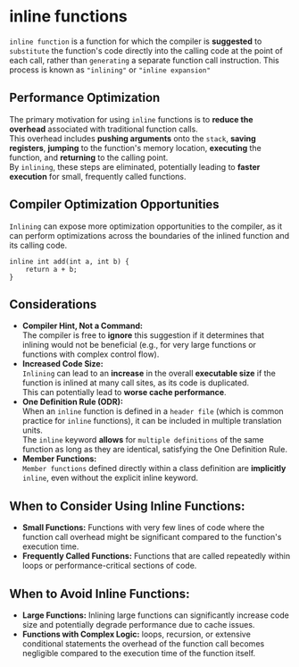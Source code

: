 inline functions
==================
  
`inline function` is a function for which the compiler is **suggested** to `substitute` the function's code directly into the calling code at the point of each call, rather than `generating` a separate function call instruction. This process is known as `"inlining"` or `"inline expansion"`
  
Performance Optimization
-------------------------
The primary motivation for using `inline` functions is to **reduce the overhead** associated with traditional function calls.  
This overhead includes **pushing arguments** onto the `stack`, **saving registers**, **jumping** to the function's memory location, **executing** the function, and **returning** to the calling point.  
By `inlining`, these steps are eliminated, potentially leading to **faster execution** for small, frequently called functions.  
  
Compiler Optimization Opportunities
-----------------------------------
`Inlining` can expose more optimization opportunities to the compiler, as it can perform optimizations across the boundaries of the inlined function and its calling code.  
  
```
inline int add(int a, int b) {
    return a + b;
}
```
  
Considerations
----------------
- **Compiler Hint, Not a Command:**  
    The compiler is free to **ignore** this suggestion if it determines that inlining would not be beneficial (e.g., for very large functions or functions with complex control flow).  
- **Increased Code Size:**  
    `Inlining` can lead to an **increase** in the overall **executable size** if the function is inlined at many call sites, as its code is duplicated.  
    This can potentially lead to **worse cache performance**.  
- **One Definition Rule (ODR):**  
    When an `inline` function is defined in a `header file` (which is common practice for `inline` functions), it can be included in multiple translation units.  
    The `inline` keyword **allows** for `multiple definitions` of the same function as long as they are identical, satisfying the One Definition Rule.  
- **Member Functions:**  
    `Member functions` defined directly within a class definition are **implicitly** `inline`, even without the explicit inline keyword.  
  
When to Consider Using Inline Functions:
----------------------------------------
- **Small Functions:** Functions with very few lines of code where the function call overhead might be significant compared to the function's execution time.
- **Frequently Called Functions:** Functions that are called repeatedly within loops or performance-critical sections of code.
  
When to Avoid Inline Functions:
-----------------------------------
- **Large Functions:** Inlining large functions can significantly increase code size and potentially degrade performance due to cache issues.
- **Functions with Complex Logic:** loops, recursion, or extensive conditional statements the overhead of the function call becomes negligible compared to the execution time of the function itself.